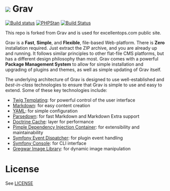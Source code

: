 # ![](https://avatars1.githubusercontent.com/u/8237355?v=2&s=50) Grav

[![Build status](https://dev.azure.com/ExcellentOps/ExcellentOps-Grav/_apis/build/status/excellentops%20-%201%20-%20CI)](https://dev.azure.com/ExcellentOps/ExcellentOps-Grav/_build/latest?definitionId=13) [![PHPStan](https://img.shields.io/badge/PHPStan-enabled-brightgreen.svg?style=flat)](https://github.com/phpstan/phpstan) [![Build Status](https://travis-ci.org/getgrav/grav.svg?branch=develop)](https://travis-ci.org/getgrav/grav)

This repo is forked from Grav and is used for excellentops.com public site.

Grav is a **Fast**, **Simple**, and **Flexible**, file-based Web-platform.  There is **Zero** installation required.  Just extract the ZIP archive, and you are already up and running.  It follows similar principles to other flat-file CMS platforms, but has a different design philosophy than most. Grav comes with a powerful **Package Management System** to allow for simple installation and upgrading of plugins and themes, as well as simple updating of Grav itself.

The underlying architecture of Grav is designed to use well-established and _best-in-class_ technologies to ensure that Grav is simple to use and easy to extend. Some of these key technologies include:

* [Twig Templating](https://twig.sensiolabs.org/): for powerful control of the user interface
* [Markdown](https://en.wikipedia.org/wiki/Markdown): for easy content creation
* [YAML](https://yaml.org): for simple configuration
* [Parsedown](https://parsedown.org/): for fast Markdown and Markdown Extra support
* [Doctrine Cache](https://www.doctrine-project.org/projects/doctrine-orm/en/latest/reference/caching.html): layer for performance
* [Pimple Dependency Injection Container](https://pimple.sensiolabs.org/): for extensibility and maintainability
* [Symfony Event Dispatcher](https://symfony.com/doc/current/components/event_dispatcher/introduction.html): for plugin event handling
* [Symfony Console](https://symfony.com/doc/current/components/console/introduction.html): for CLI interface
* [Gregwar Image Library](https://github.com/Gregwar/Image): for dynamic image manipulation

# License

See [LICENSE](LICENSE.txt)


[gitflow-model]: http://nvie.com/posts/a-successful-git-branching-model/
[gitflow-extensions]: https://github.com/nvie/gitflow\
